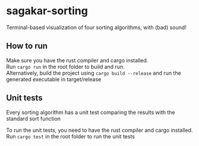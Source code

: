 # sagakar-sorting
Terminal-based visualization of four sorting algorithms, with (bad) sound!

## How to run
Make sure you have the rust compiler and cargo installed.  
Run ```cargo run``` in the root folder to build and run.  
Alternatively, build the project using ```cargo build --release``` and run the generated executable in target/release

## Unit tests
Every sorting algorithm has a unit test comparing the results with the standard sort function

To run the unit tests, you need to have the rust compiler and cargo installed.  
Run ```cargo test``` in the root folder to run the unit tests